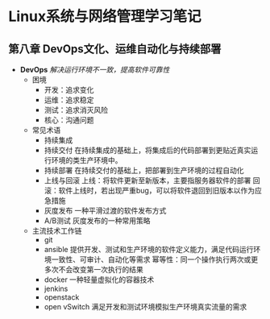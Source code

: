 # Linux系统与网络管理学习笔记
## 第八章 DevOps文化、运维自动化与持续部署
* **DevOps**
_解决运行环境不一致，提高软件可靠性_
   * 困境
     * 开发：追求变化
     * 运维：追求稳定
     * 测试：追求消灭风险
     * 核心：沟通问题
   * 常见术语
     * 持续集成
     * 持续交付
       在持续集成的基础上，将集成后的代码部署到更贴近真实运行环境的类生产环境中。
     * 持续部署
       在持续交付的基础上，把部署到生产环境的过程自动化
     * 上线与回滚
       上线：将软件更新至新版本，主要指服务器软件的部署
       回滚：软件上线时，若出现严重bug，可以将软件退回到旧版本以作为应急措施
     * 灰度发布
        一种平滑过渡的软件发布方式
     * A/B测试
        灰度发布的一种常用策略
    * 主流技术工作链
      * git
      * ansible
        提供开发、测试和生产环境的软件定义能力，满足代码运行环境一致性、可审计、自动化等需求
        幂等性：同一个操作执行两次或更多次不会改变第一次执行的结果
      * docker
        一种轻量虚拟化的容器技术
      * jenkins
      * openstack
      * open vSwitch
        满足开发和测试环境模拟生产环境真实流量的需求